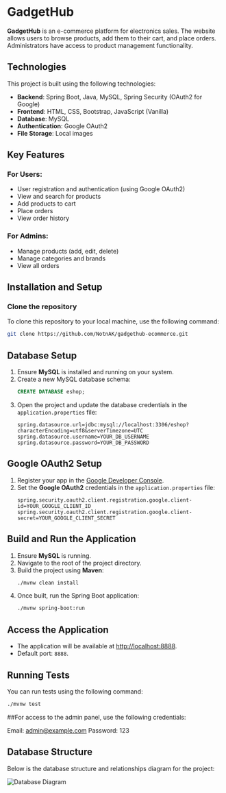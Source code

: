# GadgetHub

**GadgetHub** is an e-commerce platform for electronics sales. The website allows users to browse products, add them to their cart, and place orders. Administrators have access to product management functionality.

## Technologies
This project is built using the following technologies:
- **Backend**: Spring Boot, Java, MySQL, Spring Security (OAuth2 for Google)
- **Frontend**: HTML, CSS, Bootstrap, JavaScript (Vanilla)
- **Database**: MySQL
- **Authentication**: Google OAuth2
- **File Storage**: Local images

## Key Features
### For Users:
- User registration and authentication (using Google OAuth2)
- View and search for products
- Add products to cart
- Place orders
- View order history

### For Admins:
- Manage products (add, edit, delete)
- Manage categories and brands
- View all orders

## Installation and Setup

### Clone the repository
To clone this repository to your local machine, use the following command:

```bash
git clone https://github.com/NotnAK/gadgethub-ecommerce.git
```

## Database Setup
1. Ensure **MySQL** is installed and running on your system.
2. Create a new MySQL database schema:
    ```sql
    CREATE DATABASE eshop;
    ```
3. Open the project and update the database credentials in the `application.properties` file:
    ```properties
    spring.datasource.url=jdbc:mysql://localhost:3306/eshop?characterEncoding=utf8&serverTimezone=UTC
    spring.datasource.username=YOUR_DB_USERNAME
    spring.datasource.password=YOUR_DB_PASSWORD
    ```

## Google OAuth2 Setup
1. Register your app in the [Google Developer Console](https://console.developers.google.com/).
2. Set the **Google OAuth2** credentials in the `application.properties` file:
    ```properties
    spring.security.oauth2.client.registration.google.client-id=YOUR_GOOGLE_CLIENT_ID
    spring.security.oauth2.client.registration.google.client-secret=YOUR_GOOGLE_CLIENT_SECRET
    ```

## Build and Run the Application
1. Ensure **MySQL** is running.
2. Navigate to the root of the project directory.
3. Build the project using **Maven**:
    ```bash
    ./mvnw clean install
    ```
4. Once built, run the Spring Boot application:
    ```bash
    ./mvnw spring-boot:run
    ```

## Access the Application
- The application will be available at [http://localhost:8888](http://localhost:8888).
- Default port: `8888`.

## Running Tests
You can run tests using the following command:
```bash
./mvnw test
```

##For access to the admin panel, use the following credentials:

Email: admin@example.com
Password: 123


## Database Structure

Below is the database structure and relationships diagram for the project:

![Database Diagram](https://github.com/user-attachments/assets/a6b7b0e5-1367-420f-8543-14d34c86a639)




